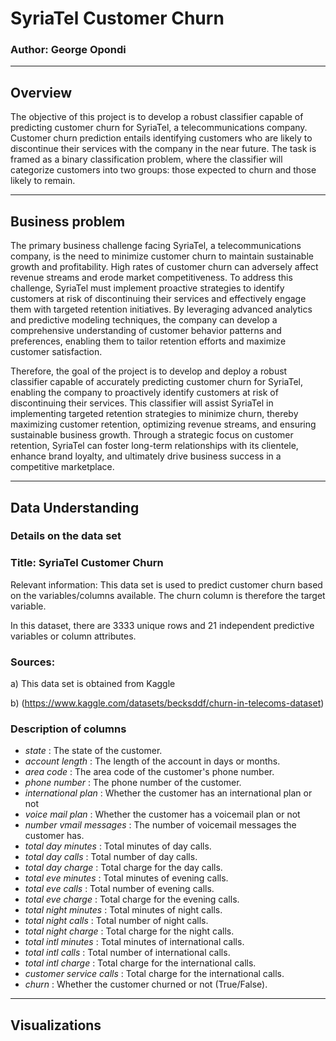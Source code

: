 #  SyriaTel Customer Churn
### Author: George Opondi
---

## Overview
The objective of this project is to develop a robust classifier capable of predicting customer churn for SyriaTel, a telecommunications company. Customer churn prediction entails identifying customers who are likely to discontinue their services with the company in the near future. The task is framed as a binary classification problem, where the classifier will categorize customers into two groups: those expected to churn and those likely to remain.

---


## Business problem
The primary business challenge facing SyriaTel, a telecommunications company, is the need to minimize customer churn to maintain sustainable growth and profitability. High rates of customer churn can adversely affect revenue streams and erode market competitiveness. To address this challenge, SyriaTel must implement proactive strategies to identify customers at risk of discontinuing their services and effectively engage them with targeted retention initiatives. By leveraging advanced analytics and predictive modeling techniques, the company can develop a comprehensive understanding of customer behavior patterns and preferences, enabling them to tailor retention efforts and maximize customer satisfaction. 

Therefore, the goal of the project is to develop and deploy a robust classifier capable of accurately predicting customer churn for SyriaTel, enabling the company to proactively identify customers at risk of discontinuing their services. This classifier will assist SyriaTel in implementing targeted retention strategies to minimize churn, thereby maximizing customer retention, optimizing revenue streams, and ensuring sustainable business growth. Through a strategic focus on customer retention, SyriaTel can foster long-term relationships with its clientele, enhance brand loyalty, and ultimately drive business success in a competitive marketplace.

---

## Data Understanding

### Details on the data set

### Title: SyriaTel Customer Churn
Relevant information: This data set is used to predict customer churn based on the variables/columns available. The churn column is therefore the target variable.

In this dataset, there are 3333 unique rows and  21 independent predictive variables or column attributes.

### Sources:
 a) This data set is obtained from Kaggle
 
 b) (https://www.kaggle.com/datasets/becksddf/churn-in-telecoms-dataset)

### Description of columns
- _state_ : The state of the customer.
- _account length_ : The length of the account in days or months.
- _area code_ : The area code of the customer's phone number.
- _phone number_ : The phone number of the customer.
- _international plan_ : Whether the customer has an international plan or not
- _voice mail plan_ : Whether the customer has a voicemail plan or not
- _number vmail messages_ : The number of voicemail messages the customer has.
- _total day minutes_ : Total minutes of day calls.
- _total day calls_ : Total number of day calls.
- _total day charge_ : Total charge for the day calls.
- _total eve minutes_ : Total minutes of evening calls.
- _total eve calls_ : Total number of evening calls.
- _total eve charge_ : Total charge for the evening calls.
- _total night minutes_ : Total minutes of night calls.
- _total night calls_ : Total number of night calls.
- _total night charge_ :  Total charge for the night calls.
- _total intl minutes_ : Total minutes of international calls.
- _total intl calls_ : Total number of international calls.
- _total intl charge_ : Total charge for the international calls.
- _customer service calls_ : Total charge for the international calls.
- _churn_ : Whether the customer churned or not (True/False).

---

## Visualizations
